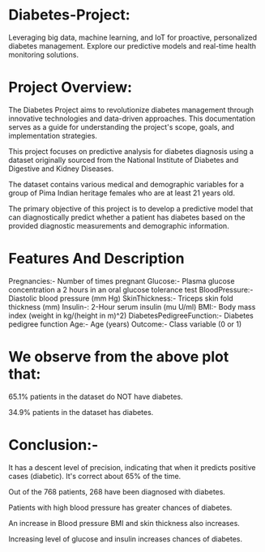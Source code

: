 # Diabetes-Project:

Leveraging big data, machine learning, and IoT for proactive, personalized diabetes management. Explore our predictive models and real-time health monitoring solutions.

# Project Overview:
The Diabetes Project aims to revolutionize diabetes management through innovative technologies and data-driven approaches. This documentation serves as a guide for understanding the project's scope, goals, and implementation strategies.

This project focuses on predictive analysis for diabetes diagnosis using a dataset originally sourced from the National Institute of Diabetes and Digestive and Kidney Diseases.

The dataset contains various medical and demographic variables for a group of Pima Indian heritage females who are at least 21 years old.

The primary objective of this project is to develop a predictive model that can diagnostically predict whether a patient has diabetes based on the provided diagnostic measurements and demographic information.

# Features And Description
Pregnancies:- Number of times pregnant
Glucose:- Plasma glucose concentration a 2 hours in an oral glucose tolerance test
BloodPressure:- Diastolic blood pressure (mm Hg)
SkinThickness:- Triceps skin fold thickness (mm)
Insulin-: 2-Hour serum insulin (mu U/ml)
BMI:- Body mass index (weight in kg/(height in m)^2)
DiabetesPedigreeFunction:- Diabetes pedigree function
Age:- Age (years)
Outcome:- Class variable (0 or 1)

# We observe from the above plot that:
65.1% patients in the dataset do NOT have diabetes.

34.9% patients in the dataset has diabetes.

# Conclusion:-
It has a descent level of precision, indicating that when it predicts positive cases (diabetic). It's correct about 65% of the time.

Out of the 768 patients, 268 have been diagnosed with diabetes.

Patients with high blood pressure has greater chances of diabetes.

An increase in Blood pressure BMI and skin thickness also increases.

Increasing level of glucose and insulin increases chances of diabetes.

